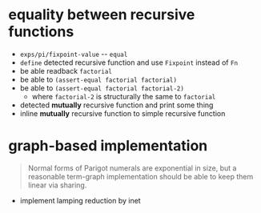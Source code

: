 # equality between recursive functions

- `exps/pi/fixpoint-value` -- `equal`
- `define` detected recursive function and use `Fixpoint` instead of `Fn`
- be able readback `factorial`
- be able to `(assert-equal factorial factorial)`
- be able to `(assert-equal factorial factorial-2)`
  - where `factorial-2` is structurally the same to `factorial`
- detected **mutually** recursive function and print some thing
- inline **mutually** recursive function to simple recursive function

# graph-based implementation

> Normal forms of Parigot numerals are exponential in size,
> but a reasonable term-graph implementation
> should be able to keep them linear via sharing.

- implement lamping reduction by inet

